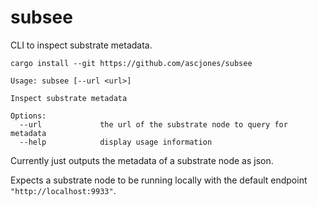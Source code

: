 # subsee

CLI to inspect substrate metadata.

`cargo install --git https://github.com/ascjones/subsee`

```
Usage: subsee [--url <url>]

Inspect substrate metadata

Options:
  --url             the url of the substrate node to query for metadata
  --help            display usage information
```

Currently just outputs the metadata of a substrate node as json.

Expects a substrate node to be running locally with the default endpoint `"http://localhost:9933"`.


